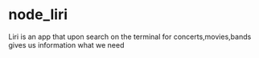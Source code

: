 # node_liri
Liri is an app that upon search on the terminal for concerts,movies,bands gives us information what we need
